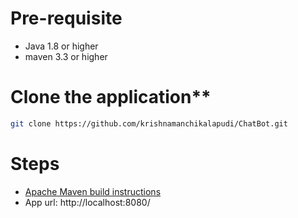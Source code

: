 # Pre-requisite
- Java 1.8 or higher
- maven 3.3 or higher

# Clone the application**

```bash
git clone https://github.com/krishnamanchikalapudi/ChatBot.git
```

# Steps
- [Apache Maven build instructions](./README-MAVEN.MD)
- App url: http://localhost:8080/
